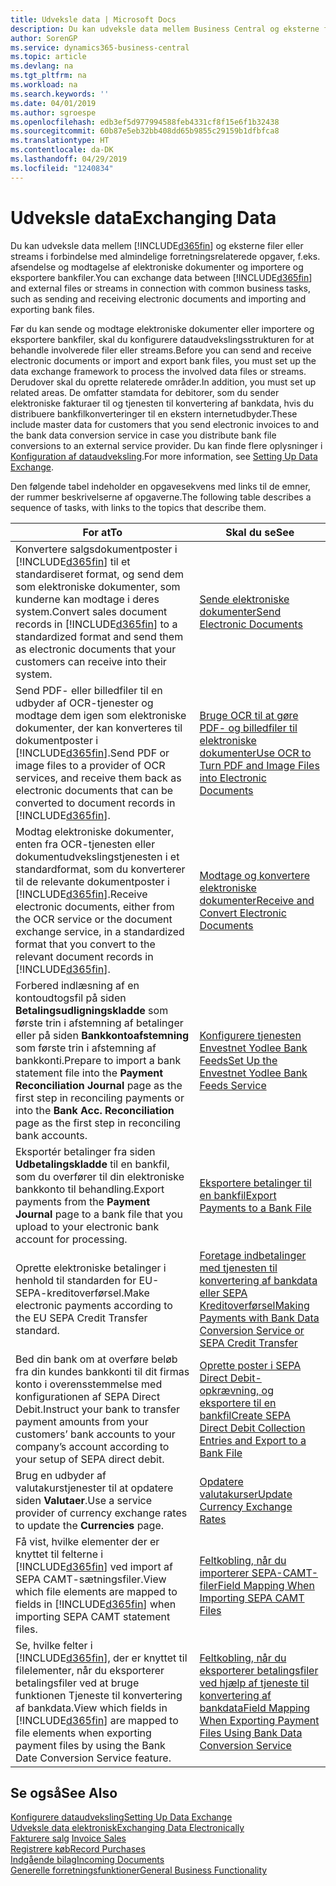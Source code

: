 ```yaml
---
title: Udveksle data | Microsoft Docs
description: Du kan udveksle data mellem Business Central og eksterne filer eller streams i forbindelse med almindelige forretningsrelaterede opgaver, f.eks. afsendelse og modtagelse af elektroniske dokumenter og importere og eksportere bankfiler.
author: SorenGP
ms.service: dynamics365-business-central
ms.topic: article
ms.devlang: na
ms.tgt_pltfrm: na
ms.workload: na
ms.search.keywords: ''
ms.date: 04/01/2019
ms.author: sgroespe
ms.openlocfilehash: edb3ef5d977994588feb4331cf8f15e6f1b32438
ms.sourcegitcommit: 60b87e5eb32bb408dd65b9855c29159b1dfbfca8
ms.translationtype: HT
ms.contentlocale: da-DK
ms.lasthandoff: 04/29/2019
ms.locfileid: "1240834"
---
```

# <a name="exchanging-data"></a><span data-ttu-id="56c2a-103">Udveksle data</span><span class="sxs-lookup"><span data-stu-id="56c2a-103">Exchanging Data</span></span>
<span data-ttu-id="56c2a-104">Du kan udveksle data mellem [!INCLUDE[d365fin](includes/d365fin_md.md)] og eksterne filer eller streams i forbindelse med almindelige forretningsrelaterede opgaver, f.eks. afsendelse og modtagelse af elektroniske dokumenter og importere og eksportere bankfiler.</span><span class="sxs-lookup"><span data-stu-id="56c2a-104">You can exchange data between [!INCLUDE[d365fin](includes/d365fin_md.md)] and external files or streams in connection with common business tasks, such as sending and receiving electronic documents and importing and exporting bank files.</span></span>  

<span data-ttu-id="56c2a-105">Før du kan sende og modtage elektroniske dokumenter eller importere og eksportere bankfiler, skal du konfigurere dataudvekslingsstrukturen for at behandle involverede filer eller streams.</span><span class="sxs-lookup"><span data-stu-id="56c2a-105">Before you can send and receive electronic documents or import and export bank files, you must set up the data exchange framework to process the involved data files or streams.</span></span> <span data-ttu-id="56c2a-106">Derudover skal du oprette relaterede områder.</span><span class="sxs-lookup"><span data-stu-id="56c2a-106">In addition, you must set up related areas.</span></span> <span data-ttu-id="56c2a-107">De omfatter stamdata for debitorer, som du sender elektroniske fakturaer til og tjenesten til konvertering af bankdata, hvis du distribuere bankfilkonverteringer til en ekstern internetudbyder.</span><span class="sxs-lookup"><span data-stu-id="56c2a-107">These include master data for customers that you send electronic invoices to and the bank data conversion service in case you distribute bank file conversions to an external service provider.</span></span> <span data-ttu-id="56c2a-108">Du kan finde flere oplysninger i [Konfiguration af dataudveksling](across-set-up-data-exchange.md).</span><span class="sxs-lookup"><span data-stu-id="56c2a-108">For more information, see [Setting Up Data Exchange](across-set-up-data-exchange.md).</span></span>  

 <span data-ttu-id="56c2a-109">Den følgende tabel indeholder en opgavesekvens med links til de emner, der rummer beskrivelserne af opgaverne.</span><span class="sxs-lookup"><span data-stu-id="56c2a-109">The following table describes a sequence of tasks, with links to the topics that describe them.</span></span>  

|<span data-ttu-id="56c2a-110">**For at**</span><span class="sxs-lookup"><span data-stu-id="56c2a-110">**To**</span></span>|<span data-ttu-id="56c2a-111">**Skal du se**</span><span class="sxs-lookup"><span data-stu-id="56c2a-111">**See**</span></span>|  
|------------|-------------|  
|<span data-ttu-id="56c2a-112">Konvertere salgsdokumentposter i [!INCLUDE[d365fin](includes/d365fin_md.md)] til et standardiseret format, og send dem som elektroniske dokumenter, som kunderne kan modtage i deres system.</span><span class="sxs-lookup"><span data-stu-id="56c2a-112">Convert sales document records in [!INCLUDE[d365fin](includes/d365fin_md.md)] to a standardized format and send them as electronic documents that your customers can receive into their system.</span></span>|[<span data-ttu-id="56c2a-113">Sende elektroniske dokumenter</span><span class="sxs-lookup"><span data-stu-id="56c2a-113">Send Electronic Documents</span></span>](sales-how-to-send-electronic-documents.md)|  
|<span data-ttu-id="56c2a-114">Send PDF- eller billedfiler til en udbyder af OCR-tjenester og modtage dem igen som elektroniske dokumenter, der kan konverteres til dokumentposter i [!INCLUDE[d365fin](includes/d365fin_md.md)].</span><span class="sxs-lookup"><span data-stu-id="56c2a-114">Send PDF or image files to a provider of OCR services, and receive them back as electronic documents that can be converted to document records in [!INCLUDE[d365fin](includes/d365fin_md.md)].</span></span>|[<span data-ttu-id="56c2a-115">Bruge OCR til at gøre PDF- og billedfiler til elektroniske dokumenter</span><span class="sxs-lookup"><span data-stu-id="56c2a-115">Use OCR to Turn PDF and Image Files into Electronic Documents</span></span>](across-how-use-ocr-pdf-images-files.md)|  
|<span data-ttu-id="56c2a-116">Modtag elektroniske dokumenter, enten fra OCR-tjenesten eller dokumentudvekslingstjenesten i et standardformat, som du konverterer til de relevante dokumentposter i [!INCLUDE[d365fin](includes/d365fin_md.md)].</span><span class="sxs-lookup"><span data-stu-id="56c2a-116">Receive electronic documents, either from the OCR service or the document exchange service, in a standardized format that you convert to the relevant document records in [!INCLUDE[d365fin](includes/d365fin_md.md)].</span></span>|[<span data-ttu-id="56c2a-117">Modtage og konvertere elektroniske dokumenter</span><span class="sxs-lookup"><span data-stu-id="56c2a-117">Receive and Convert Electronic Documents</span></span>](purchasing-how-to-receive-and-convert-electronic-documents.md)|  
|<span data-ttu-id="56c2a-118">Forbered indlæsning af en kontoudtogsfil på siden **Betalingsudligningskladde** som første trin i afstemning af betalinger eller på siden **Bankkontoafstemning** som første trin i afstemning af bankkonti.</span><span class="sxs-lookup"><span data-stu-id="56c2a-118">Prepare to import a bank statement file into the **Payment Reconciliation Journal** page as the first step in reconciling payments or into the **Bank Acc. Reconciliation** page as the first step in reconciling bank accounts.</span></span>|[<span data-ttu-id="56c2a-119">Konfigurere tjenesten Envestnet Yodlee Bank Feeds</span><span class="sxs-lookup"><span data-stu-id="56c2a-119">Set Up the Envestnet Yodlee Bank Feeds Service</span></span>](bank-how-setup-bank-statement-service.md)|  
|<span data-ttu-id="56c2a-120">Eksportér betalinger fra siden **Udbetalingskladde** til en bankfil, som du overfører til din elektroniske bankkonto til behandling.</span><span class="sxs-lookup"><span data-stu-id="56c2a-120">Export payments from the **Payment Journal** page to a bank file that you upload to your electronic bank account for processing.</span></span>|[<span data-ttu-id="56c2a-121">Eksportere betalinger til en bankfil</span><span class="sxs-lookup"><span data-stu-id="56c2a-121">Export Payments to a Bank File</span></span>](payables-how-export-payments-bank-file.md)|
|<span data-ttu-id="56c2a-122">Oprette elektroniske betalinger i henhold til standarden for EU-SEPA-kreditoverførsel.</span><span class="sxs-lookup"><span data-stu-id="56c2a-122">Make electronic payments according to the EU SEPA Credit Transfer standard.</span></span>|[<span data-ttu-id="56c2a-123">Foretage indbetalinger med tjenesten til konvertering af bankdata eller SEPA Kreditoverførsel</span><span class="sxs-lookup"><span data-stu-id="56c2a-123">Making Payments with Bank Data Conversion Service or SEPA Credit Transfer</span></span>](finance-make-payments-with-bank-data-conversion-service-or-sepa-credit-transfer.md)|  
|<span data-ttu-id="56c2a-124">Bed din bank om at overføre beløb fra din kundes bankkonti til dit firmas konto i overensstemmelse med konfigurationen af SEPA Direct Debit.</span><span class="sxs-lookup"><span data-stu-id="56c2a-124">Instruct your bank to transfer payment amounts from your customers’ bank accounts to your company’s account according to your setup of SEPA direct debit.</span></span>|[<span data-ttu-id="56c2a-125">Oprette poster i SEPA Direct Debit-opkrævning, og eksportere til en bankfil</span><span class="sxs-lookup"><span data-stu-id="56c2a-125">Create SEPA Direct Debit Collection Entries and Export to a Bank File</span></span>](finance-how-create-sepa-direct-debit-collection-entries-export-bank-file.md)|  
|<span data-ttu-id="56c2a-126">Brug en udbyder af valutakurstjenester til at opdatere siden **Valutaer**.</span><span class="sxs-lookup"><span data-stu-id="56c2a-126">Use a service provider of currency exchange rates to update the **Currencies** page.</span></span>|[<span data-ttu-id="56c2a-127">Opdatere valutakurser</span><span class="sxs-lookup"><span data-stu-id="56c2a-127">Update Currency Exchange Rates</span></span>](finance-how-update-currencies.md)|  
|<span data-ttu-id="56c2a-128">Få vist, hvilke elementer der er knyttet til felterne i [!INCLUDE[d365fin](includes/d365fin_md.md)] ved import af SEPA CAMT-sætningsfiler.</span><span class="sxs-lookup"><span data-stu-id="56c2a-128">View which file elements are mapped to fields in [!INCLUDE[d365fin](includes/d365fin_md.md)] when importing SEPA CAMT statement files.</span></span>|[<span data-ttu-id="56c2a-129">Feltkobling, når du importerer SEPA-CAMT-filer</span><span class="sxs-lookup"><span data-stu-id="56c2a-129">Field Mapping When Importing SEPA CAMT Files</span></span>](across-field-mapping-when-importing-sepa-camt-files.md)|  
|<span data-ttu-id="56c2a-130">Se, hvilke felter i [!INCLUDE[d365fin](includes/d365fin_md.md)], der er knyttet til filelementer, når du eksporterer betalingsfiler ved at bruge funktionen Tjeneste til konvertering af bankdata.</span><span class="sxs-lookup"><span data-stu-id="56c2a-130">View which fields in [!INCLUDE[d365fin](includes/d365fin_md.md)] are mapped to file elements when exporting payment files by using the Bank Date Conversion Service feature.</span></span>|[<span data-ttu-id="56c2a-131">Feltkobling, når du eksporterer betalingsfiler ved hjælp af tjeneste til konvertering af bankdata</span><span class="sxs-lookup"><span data-stu-id="56c2a-131">Field Mapping When Exporting Payment Files Using Bank Data Conversion Service</span></span>](across-field-mapping-when-exporting-payment-files-using-bank-data-conversion-service.md)|  

## <a name="see-also"></a><span data-ttu-id="56c2a-132">Se også</span><span class="sxs-lookup"><span data-stu-id="56c2a-132">See Also</span></span>  
[<span data-ttu-id="56c2a-133">Konfigurere dataudveksling</span><span class="sxs-lookup"><span data-stu-id="56c2a-133">Setting Up Data Exchange</span></span>](across-set-up-data-exchange.md)  
[<span data-ttu-id="56c2a-134">Udveksle data elektronisk</span><span class="sxs-lookup"><span data-stu-id="56c2a-134">Exchanging Data Electronically</span></span>](across-data-exchange.md)  
<span data-ttu-id="56c2a-135">[Fakturere salg](sales-how-invoice-sales.md) </span><span class="sxs-lookup"><span data-stu-id="56c2a-135">[Invoice Sales](sales-how-invoice-sales.md) </span></span>  
[<span data-ttu-id="56c2a-136">Registrere køb</span><span class="sxs-lookup"><span data-stu-id="56c2a-136">Record Purchases</span></span>](purchasing-how-record-purchases.md)  
[<span data-ttu-id="56c2a-137">Indgående bilag</span><span class="sxs-lookup"><span data-stu-id="56c2a-137">Incoming Documents</span></span>](across-income-documents.md)  
[<span data-ttu-id="56c2a-138">Generelle forretningsfunktioner</span><span class="sxs-lookup"><span data-stu-id="56c2a-138">General Business Functionality</span></span>](ui-across-business-areas.md)  
